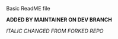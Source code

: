 Basic ReadME file</br>

<b>ADDED BY MAINTAINER ON DEV BRANCH</b>

<i>ITALIC CHANGED FROM FORKED REPO</i>